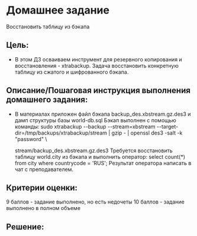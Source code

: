 # Домашнее задание
Восстановить таблицу из бэкапа
## Цель:

* В этом ДЗ осваиваем инструмент для резервного копирования и восстановления - xtrabackup. Задача восстановить конкретную таблицу из сжатого и шифрованного бэкапа.

## Описание/Пошаговая инструкция выполнения домашнего задания:

* В материалах приложен файл бэкапа backup_des.xbstream.gz.des3 и дамп структуры базы world-db.sql
  Бэкап выполнен с помощью команды:
  sudo xtrabackup --backup --stream=xbstream
  --target-dir=/tmp/backups/xtrabackup/stream
  | gzip - | openssl des3 -salt -k "password" \

    stream/backup_des.xbstream.gz.des3
    Требуется восстановить таблицу world.city из бэкапа и выполнить оператор:
    select count(*) from city where countrycode = 'RUS';
    Результат оператора написать в чат с преподавателем.

## Критерии оценки:

9 баллов - задание выполнено, но есть недочеты
10 баллов - задание выполнено в полном объеме

## Решение:


